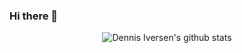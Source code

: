 
### Hi there 👋

<p align="center">
  <img src="https://github-readme-stats.vercel.app/api?username=doowb&count_private=true" alt="Dennis Iversen's github stats">
</p>


